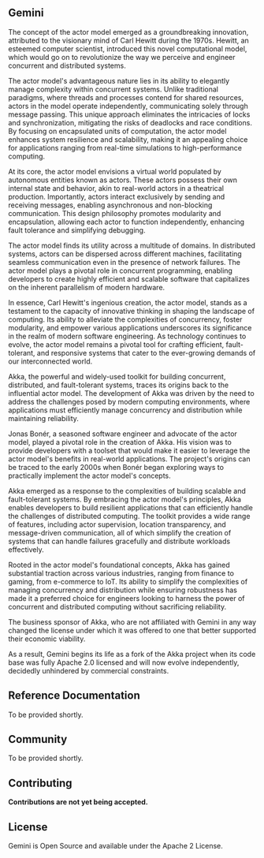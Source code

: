 ## Gemini ##

The concept of the actor model emerged as a groundbreaking innovation, attributed to the visionary mind of Carl Hewitt during the 1970s. Hewitt, an esteemed computer scientist, introduced this novel computational model, which would go on to revolutionize the way we perceive and engineer concurrent and distributed systems.

The actor model's advantageous nature lies in its ability to elegantly manage complexity within concurrent systems. Unlike traditional paradigms, where threads and processes contend for shared resources, actors in the model operate independently, communicating solely through message passing. This unique approach eliminates the intricacies of locks and synchronization, mitigating the risks of deadlocks and race conditions. By focusing on encapsulated units of computation, the actor model enhances system resilience and scalability, making it an appealing choice for applications ranging from real-time simulations to high-performance computing.

At its core, the actor model envisions a virtual world populated by autonomous entities known as actors. These actors possess their own internal state and behavior, akin to real-world actors in a theatrical production. Importantly, actors interact exclusively by sending and receiving messages, enabling asynchronous and non-blocking communication. This design philosophy promotes modularity and encapsulation, allowing each actor to function independently, enhancing fault tolerance and simplifying debugging.

The actor model finds its utility across a multitude of domains. In distributed systems, actors can be dispersed across different machines, facilitating seamless communication even in the presence of network failures. The actor model plays a pivotal role in concurrent programming, enabling developers to create highly efficient and scalable software that capitalizes on the inherent parallelism of modern hardware.

In essence, Carl Hewitt's ingenious creation, the actor model, stands as a testament to the capacity of innovative thinking in shaping the landscape of computing. Its ability to alleviate the complexities of concurrency, foster modularity, and empower various applications underscores its significance in the realm of modern software engineering. As technology continues to evolve, the actor model remains a pivotal tool for crafting efficient, fault-tolerant, and responsive systems that cater to the ever-growing demands of our interconnected world.

Akka, the powerful and widely-used toolkit for building concurrent, distributed, and fault-tolerant systems, traces its origins back to the influential actor model. The development of Akka was driven by the need to address the challenges posed by modern computing environments, where applications must efficiently manage concurrency and distribution while maintaining reliability.

Jonas Bonér, a seasoned software engineer and advocate of the actor model, played a pivotal role in the creation of Akka. His vision was to provide developers with a toolset that would make it easier to leverage the actor model's benefits in real-world applications. The project's origins can be traced to the early 2000s when Bonér began exploring ways to practically implement the actor model's concepts.

Akka emerged as a response to the complexities of building scalable and fault-tolerant systems. By embracing the actor model's principles, Akka enables developers to build resilient applications that can efficiently handle the challenges of distributed computing. The toolkit provides a wide range of features, including actor supervision, location transparency, and message-driven communication, all of which simplify the creation of systems that can handle failures gracefully and distribute workloads effectively.

Rooted in the actor model's foundational concepts, Akka has gained substantial traction across various industries, ranging from finance to gaming, from e-commerce to IoT. Its ability to simplify the complexities of managing concurrency and distribution while ensuring robustness has made it a preferred choice for engineers looking to harness the power of concurrent and distributed computing without sacrificing reliability.

The business sponsor of Akka, who are not affiliated with Gemini in any way changed the license under which it was offered to one that better supported their economic viability.

As a result, Gemini begins its life as a fork of the Akka project  when its code base was fully Apache 2.0 licensed and will now evolve independently, decidedly unhindered by commercial constraints. 

Reference Documentation
-----------------------

To be provided shortly.

Community
---------

To be provided shortly.

Contributing
------------
**Contributions are not yet being accepted.**



License
-------

Gemini is Open Source and available under the Apache 2 License.


